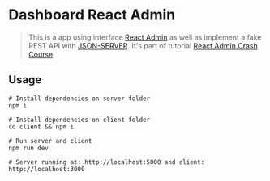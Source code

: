 # Dashboard React Admin

> This is a app using interface [React Admin](https://www.npmjs.com/package/react-admin) as well as implement a fake REST API with [JSON-SERVER](https://www.npmjs.com/package/json-server). It's part of tutorial [React Admin Crash Course](https://www.youtube.com/watch?v=HRmdj-HpJyE)

## Usage

```
# Install dependencies on server folder
npm i

# Install dependencies on client folder
cd client && npm i

# Run server and client
npm run dev

# Server running at: http://localhost:5000 and client: http://localhost:3000
```